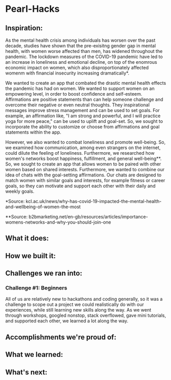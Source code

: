 # Pearl-Hacks

## Inspiration:
As the mental health crisis among individuals has worsen over the past decade, studies have shown that the pre-exisitng gender gap in mental health, with women worse affected than men, has widened throughout the pandemic. The lockdown measures of the COVID-19 pandemic have led to an increase in loneliness and emotional decline, on top of the enomrous economic impact on women, which also disproportionately affected womenm with financial insecurity increasing dramatically*.  

We wanted to create an app that combated the drastic mental health effects the pandemic has had on women. We wanted to support women on an empowering level, in order to boost confidence and self-esteem. Affirmations are positive statements than can help someone challenge and overcome their negative or even neutral thoughts. They inspirational messages improve stress management  and can be used to set goals. For example, an affirmation like, "I am strong and powerful, and I will practice yoga for more peace," can be used to uplift and goal-set. So, we sought to incorporate the ability to customize or choose from affirmations and goal statements within the app. 

However, we also wanted to combat loneliness and promote well-being. So, we examined how communication, among even strangers on the internet, could dilute the feeling of loneliness. Furthermore, we researched how women's networks boost  happiness, fulfillment, and general well-being**. So, we sought to create an app that allows women to be paired with other women based on shared interests. Furthermore, we wanted to combine our idea of chats with the goal-setting affirmations. Our chats are designed to match women with similar goals and interests, for example fitness or career goals, so they can motivate and support each other with their daily and weekly goals.  

*Source: kcl.ac.uk/news/why-has-covid-19-impacted-the-mental-health-and-wellbeing-of-women-the-most

**Source: b2bmarketing.net/en-gb/resources/articles/importance-womens-networks-and-why-you-should-join-one

## What it does:

## How we built it:

## Challenges we ran into:
### Challenge #1: Beginners
All of us are relatively new to hackathons and coding generally, so it was a challenge to scope out a project we could realistically do with our experiences, while still learning new skills along the way. As we went through workshops, googled nonstop, stack overflowed, gave mini tutorials, and supported each other, we learned a lot along the way. 

## Accomplishments we're proud of:

## What we learned:

## What's next: